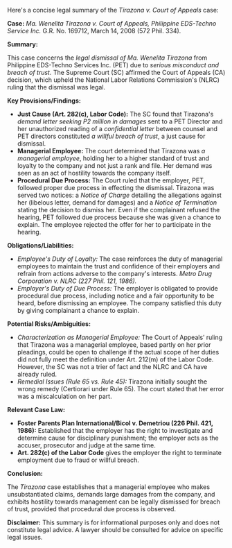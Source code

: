 Here's a concise legal summary of the *Tirazona v. Court of Appeals* case:

**Case:** *Ma. Wenelita Tirazona v. Court of Appeals, Philippine EDS-Techno Service Inc.* G.R. No. 169712, March 14, 2008 (572 Phil. 334).

**Summary:**

This case concerns the *legal dismissal of Ma. Wenelita Tirazona* from Philippine EDS-Techno Services Inc. (PET) due to *serious misconduct and breach of trust.* The Supreme Court (SC) affirmed the Court of Appeals (CA) decision, which upheld the National Labor Relations Commission's (NLRC) ruling that the dismissal was legal.

**Key Provisions/Findings:**

*   **Just Cause (Art. 282(c), Labor Code):** The SC found that Tirazona's *demand letter seeking P2 million in damages* sent to a PET Director and her unauthorized reading of a *confidential letter* between counsel and PET directors constituted *a willful breach of trust*, a just cause for dismissal.
*   **Managerial Employee:** The court determined that Tirazona was *a managerial employee*, holding her to a higher standard of trust and loyalty to the company and not just a rank and file. Her demand was seen as an act of hostility towards the company itself.
*   **Procedural Due Process:** The Court ruled that the employer, PET, followed proper due process in effecting the dismissal. Tirazona was served two notices: a *Notice of Charge* detailing the allegations against her (libelous letter, demand for damages) and a *Notice of Termination* stating the decision to dismiss her. Even if the complainant refused the hearing, PET followed due process because she was given a chance to explain. The employee rejected the offer for her to participate in the hearing.

**Obligations/Liabilities:**

*   *Employee's Duty of Loyalty:* The case reinforces the duty of managerial employees to maintain the trust and confidence of their employers and refrain from actions adverse to the company's interests. *Metro Drug Corporation v. NLRC (227 Phil. 121, 1986).*
*   *Employer's Duty of Due Process:* The employer is obligated to provide procedural due process, including notice and a fair opportunity to be heard, before dismissing an employee. The company satisfied this duty by giving complainant a chance to explain.

**Potential Risks/Ambiguities:**

*   *Characterization as Managerial Employee:* The Court of Appeals’ ruling that Tirazona was a managerial employee, based partly on her prior pleadings, could be open to challenge if the actual scope of her duties did not fully meet the definition under Art. 212(m) of the Labor Code. However, the SC was not a trier of fact and the NLRC and CA have already ruled.
*   *Remedial Issues (Rule 65 vs. Rule 45):* Tirazona initially sought the wrong remedy (Certiorari under Rule 65). The court stated that her error was a miscalculation on her part.

**Relevant Case Law:**

*   **Foster Parents Plan International/Bicol v. Demetriou (226 Phil. 421, 1986):** Established that the employer has the right to investigate and determine cause for disciplinary punishment; the employer acts as the accuser, prosecutor and judge at the same time.
*   **Art. 282(c) of the Labor Code** gives the employer the right to terminate employment due to fraud or willful breach.

**Conclusion:**

The *Tirazona* case establishes that a managerial employee who makes unsubstantiated claims, demands large damages from the company, and exhibits hostility towards management can be legally dismissed for breach of trust, provided that procedural due process is observed.

**Disclaimer:** This summary is for informational purposes only and does not constitute legal advice. A lawyer should be consulted for advice on specific legal issues.
